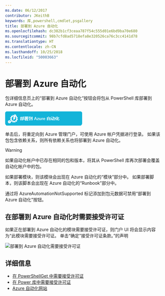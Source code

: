 ```yaml
---
ms.date: 06/12/2017
contributor: JKeithB
keywords: 库,powershell,cmdlet,psgallery
title: 部署到 Azure 自动化
ms.openlocfilehash: dc382b1cf3ceaa787f54c555d01e6bd9ba70e680
ms.sourcegitcommit: 98b7cfd8ad5718efa8e320526ca76c3cc4141d78
ms.translationtype: HT
ms.contentlocale: zh-CN
ms.lasthandoff: 10/25/2018
ms.locfileid: "50003663"
---
```

# <a name="deploy-to-azure-automation"></a>部署到 Azure 自动化

包详细信息页上的“部署到 Azure 自动化”按钮会将包从 PowerShell 库部署到 Azure 自动化。

![“部署到 Azure 自动化”按钮](../../Images/DeployToAzureAutomationButton.png)

单击后，将重定向到 Azure 管理门户，可使用 Azure 帐户凭据进行登录。
如果该包包含依赖关系，则所有依赖关系也将部署到 Azure 自动化。

> [!WARNING]
> 如果自动化帐户中已存在相同的包和版本，将其从 PowerShell 库再次部署会覆盖自动化帐户中的包。

如果部署模块，则该模块会出现在 Azure 自动化的“模块”部分中。  如果部署脚本，则该脚本会出现在 Azure 自动化的“Runbook”部分中。

通过将 AzureAutomationNotSupported 标记添加到包元数据可禁用“部署到 Azure 自动化”按钮。

## <a name="require-license-acceptance-on-deploy-to-azure-automation"></a>在部署到 Azure 自动化时需要接受许可证

如果正在部署到 Azure 自动化的模块需要接受许可证，则门户 UI 将会显示内容为“此模块需要接受许可证。 单击“确定”接受许可证条款。”的声明

![部署到 Azure 自动化需要接受许可证](../../Images/DeployToAzureAutomationRequireLicenseAcceptanceDisclaimer.png)

## <a name="more-details"></a>详细信息

- [在 PowerShellGet 中需要接受许可证](../../concepts/module-license-acceptance.md)
- [在 Power 库中需要接受许可证](packages-that-require-license-acceptance.md)
- [Azure 自动化网站](http://azure.microsoft.com/services/automation/)
